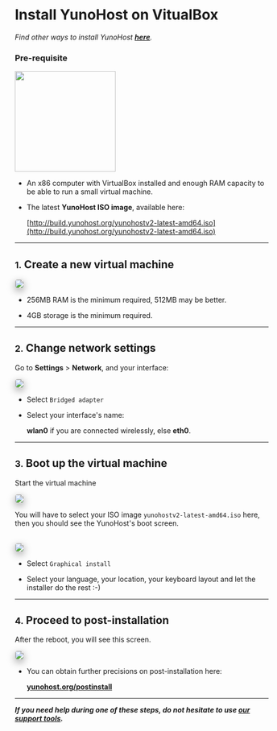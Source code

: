 # Install YunoHost on VitualBox

*Find other ways to install YunoHost **[here](/install)**.*

### Pre-requisite

<img src="https://yunohost.org/images/virtualbox.png" width=200>

* An x86 computer with VirtualBox installed and enough RAM capacity to be able to run a small virtual machine.
* The latest **YunoHost ISO image**, available here:

    [http://build.yunohost.org/yunohostv2-latest-amd64.iso](http://build.yunohost.org/yunohostv2-latest-amd64.iso)


---

## <small>1.</small> Create a new virtual machine

<img src="https://yunohost.org/images/virtualbox_1.png" style="max-width:100%;border-radius: 5px;border: 1px solid rgba(0,0,0,0.15);box-shadow: 0 5px 15px rgba(0,0,0,0.35);">

<br>

* 256MB RAM is the minimum required, 512MB may be better.

* 4GB storage is the minimum required.

---

## <small>2.</small> Change network settings

Go to **Settings** > **Network**,  and your interface:

<img src="https://yunohost.org/images/virtualbox_2.png" style="max-width:100%;border-radius: 5px;border: 1px solid rgba(0,0,0,0.15);box-shadow: 0 5px 15px rgba(0,0,0,0.35);">

<br>

* Select `Bridged adapter`

* Select your interface's name:

    **wlan0** if you are connected wirelessly, else **eth0**.

---

## <small>3.</small> Boot up the virtual machine

Start the virtual machine

<img src="https://yunohost.org/images/virtualbox_2.1.png" style="max-width:100%;border-radius: 5px;border: 1px solid rgba(0,0,0,0.15);box-shadow: 0 5px 15px rgba(0,0,0,0.35);">

<br>

You will have to select your ISO image `yunohostv2-latest-amd64.iso` here, then you should see the YunoHost's boot screen.

<br>
   
<img src="https://yunohost.org/images/virtualbox_3.png" style="max-width:100%;border-radius: 5px;border: 1px solid rgba(0,0,0,0.15);box-shadow: 0 5px 15px rgba(0,0,0,0.35);">

<br>

* Select `Graphical install`

* Select your language, your location, your keyboard layout and let the installer do the rest :-)

---

## <small>4.</small> Proceed to post-installation

After the reboot, you will see this screen. 

<img src="https://yunohost.org/images/virtualbox_4.png" style="max-width:100%;border-radius: 5px;border: 1px solid rgba(0,0,0,0.15);box-shadow: 0 5px 15px rgba(0,0,0,0.35);">

<br>

* You can obtain further precisions on post-installation here:

    **[yunohost.org/postinstall](/postinstall)**

---

***If you need help during one of these steps, do not hesitate to use [our support tools](/support).***
